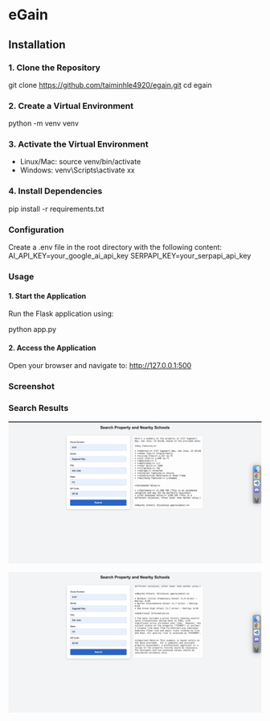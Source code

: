 # eGain 

## Installation

### 1. Clone the Repository

git clone https://github.com/taiminhle4920/egain.git
cd egain

### 2. Create a Virtual Environment
python -m venv venv

### 3. Activate the Virtual Environment
*   Linux/Mac: source venv/bin/activate
*   Windows: venv\Scripts\activate
xx
### 4. Install Dependencies
pip install -r requirements.txt

### Configuration
Create a .env file in the root directory with the following content:
AI_API_KEY=your_google_ai_api_key
SERPAPI_KEY=your_serpapi_api_key


### Usage
#### 1. Start the Application
Run the Flask application using:

python app.py

#### 2. Access the Application
Open your browser and navigate to:
http://127.0.0.1:500

### Screenshot


### Search Results
![Search Results](screenshot/sc1.jpg)

![Search Results](screenshot/sc2.jpg)